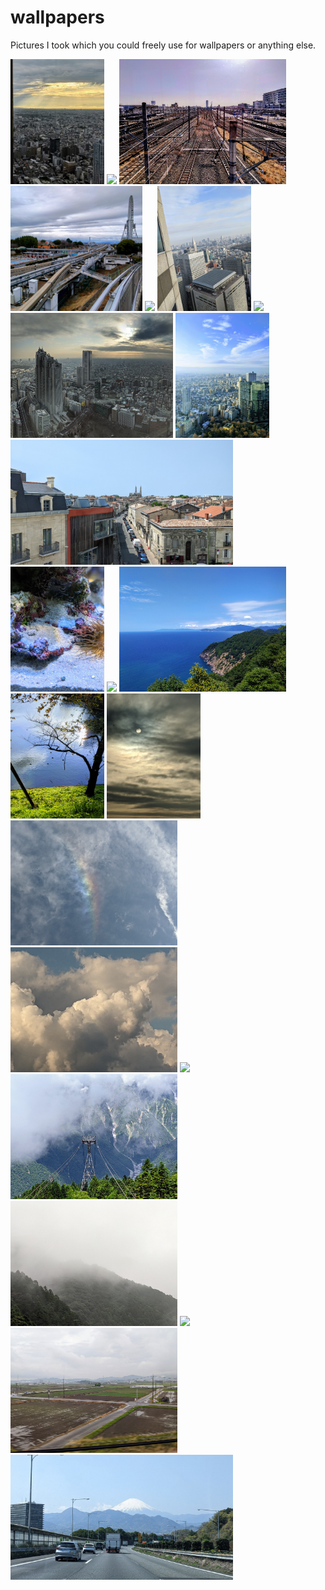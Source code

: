 # wallpapers

Pictures I took which you could freely use for wallpapers or anything else.

<img src="building/1.jpg" height="200" /> <img src="building/2.jpg" height="200" />
<img src="building/3.jpg" height="200" />
<img src="building/4.jpg" height="200" />
<img src="building/5.jpg" height="200" />
<img src="building/6.jpg" height="200" />
<img src="building/7.jpg" height="200" />
<img src="building/8.jpg" height="200" />
<img src="building/9.jpg" height="200" />
<img src="building/10.jpg" height="200" />
<img src="nature/1.jpg" height="200" />
<img src="nature/2.jpg" height="200" />
<img src="nature/3.jpg" height="200" />
<img src="nature/4.jpg" height="200" />
<img src="nature/5.jpg" height="200" />
<img src="nature/6.jpg" height="200" />
<img src="nature/7.jpg" height="200" />
<img src="nature/8.jpg" height="200" />
<img src="nature/9.jpg" height="200" />
<img src="nature/10.jpg" height="200" />
<img src="other_landscapes/1.jpg" height="200" />
<img src="other_landscapes/2.jpg" height="200" />
<img src="other_landscapes/3.jpg" height="200" />
